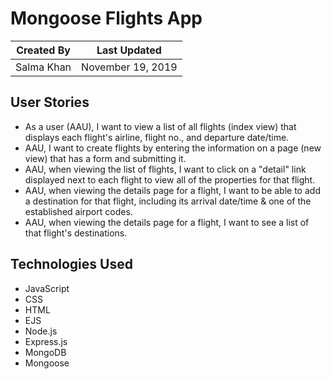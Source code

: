# Mongoose Flights App 

Created By | Last Updated
-----------|--------------
Salma Khan | November 19, 2019

## User Stories
* As a user (AAU), I want to view a list of all flights (index view) that displays each flight's airline, flight no., and departure date/time.
* AAU, I want to create flights by entering the information on a page (new view) that has a form and submitting it.
* AAU, when viewing the list of flights, I want to click on a "detail" link displayed next to each flight to view all of the properties for that flight.
* AAU, when viewing the details page for a flight, I want to be able to add a destination for that flight, including its arrival date/time & one of the established airport codes.
* AAU, when viewing the details page for a flight, I want to see a list of that flight's destinations. 

## Technologies Used
* JavaScript
* CSS
* HTML
* EJS
* Node.js
* Express.js
* MongoDB
* Mongoose 
